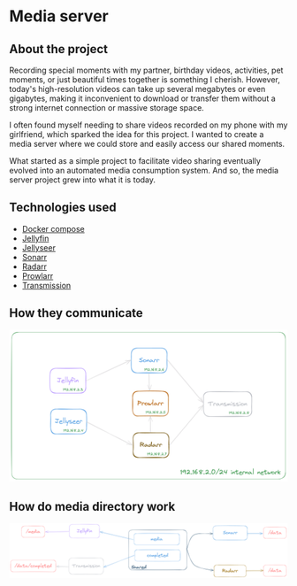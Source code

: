 # Media server

## About the project

Recording special moments with my partner, birthday videos, activities, pet moments, or just beautiful times together is something I cherish. However, today's high-resolution videos can take up several megabytes or even gigabytes, making it inconvenient to download or transfer them without a strong internet connection or massive storage space.

I often found myself needing to share videos recorded on my phone with my girlfriend, which sparked the idea for this project. I wanted to create a media server where we could store and easily access our shared moments.

What started as a simple project to facilitate video sharing eventually evolved into an automated media consumption system. And so, the media server project grew into what it is today.

## Technologies used

- [Docker compose](https://docs.docker.com/compose/)
- [Jellyfin](https://jellyfin.org/)
- [Jellyseer](https://github.com/Fallenbagel/jellyseerr)
- [Sonarr](https://sonarr.tv/)
- [Radarr](https://radarr.video/)
- [Prowlarr](https://prowlarr.com/)
- [Transmission](https://transmissionbt.com/)

## How they communicate

<p align="center">
    <img src="./resources/arch.png" alt="Architecture of the project"/>
</p>

## How do media directory work

<p align="center">
    <img src="./resources/media.png" alt="How shared folder interact"/>
</p>

